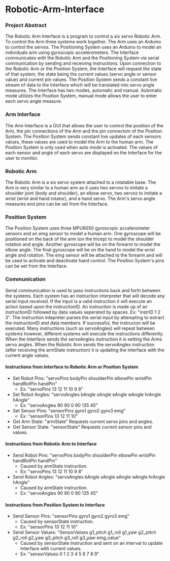 # Robotic-Arm-Interface

<h3> Project Abstract </h3>
The Robotic Arm Interface is a program to control a six servo Robotic Arm. To control the Arm three systems work together. The Arm uses an Arduino to control the servos. The Positioning System uses an Arduino to model an individuals arm using gyroscopic accelerometers. The Interface communicates with the Robotic Arm and the Positioning System via serial communication by sending and receiving instructions. Upon connection to the Robotic Arm or the Position System, the Interface will request the state of that system, the state being the current values (servo angle or sensor value) and current pin values. The Position System sends a constant live stream of data to the Interface which will be translated into servo angle measures. The Interface has two modes, automatic and manual. Automatic mode utilizes the Position System, manual mode allows the user to enter each servo angle measure.  

<h3> Arm Interface </h3>
The Arm Interface is a GUI that allows the user to control the position of the Arm, the pin connections of the Arm and the pin connectoin of the Position System. The Position System sends constant live updates of each sensors values, these values are used to model the Arm to the human arm. The Position System is only used when auto mode is activated. The values of each sensor and angle of each servo are displayed on the Interface for the user to monitor. 

<h3> Robotic Arm </h3>
The Robotic Arm is a six servo system attached to a rotatable base. The Arm is very similar to a human arm as it uses two servos to imitate a shoulder joint (body and shoulder), an elbow servo, two servos to imitate a wrist (wrist and hand rotator), and a hand servo. The Arm's servo angle measures and pins can be set from the Interface. 

<h3> Position System </h3>
The Position System uses three MPU6050 gyroscopic accelerometer sensors and an emg sensor to model a human arm. One gyroscope will be positioned on the back of the arm (on the tricep) to model the shoulder rotation and angle. Another gyroscope will be on the forearm to model the elbow angle. The final gyroscope will be on the hand to model the wrist angle and rotation. The emg sensor will be attached to the forearm and will be used to activate and deactivate hand control. The Position System's pins can be set from the Interface. 

<h3> Communication </h3>
Serial communication is used to pass instructions back and forth between the systems. Each system has an instruction interpreter that will decode any serial input received. If the input is a valid instruction it will execute an action based upon the instructionID. An instruction is made up of an instructionID followed by data values seperated by spaces. Ex: "instrID 1 2 3". The instruction intepreter parses the serial input by attempting to extract the instructionID and data members. If successful, the instrucion will be executed. Many instructions (such as servoAngles) will repeat between systems however, different systems will execute the instructions differently. When the Interface sends the servoAngles instruction it is setting the Arms servo angles. When the Robotic Arm sends the servoAngles instruction (after receiving the armState instruction) it is updating the Interface with the current angle values.  

<h4> Instructions from Interface to Robotic Arm or Position System </h4>

- Set Robot Pins: "servoPins bodyPin shoulderPin elbowPin wristPin handRotPin handPin"             
   - Ex: "servoPins 13 12 11 10 9 8"  
- Set Robot Angles: "servoAngles bAngle sAngle eAngle wAngle hrAngle hAngle"
   - Ex: "servoAngles 90 90 0 90 135 45"
- Set Sensor Pins: "sensorPins gyro1 gyro2 gyro3 emg"               
   - Ex: "sensorPins 13 12 11 10"
- Get Arm State:     "armState"                           Requests current servo pins and angles.
- Get Sensor State:  "sensorState"                        Requests current sensor pins and values.

<h4> Instructions from Robotic Arm to Interface </h4>

- Send Robot Pins: "servoPins bodyPin shoulderPin elbowPin wristPin handRotPin handPin"              
   - Caused by armState instruction. 
   - Ex: "servoPins 13 12 11 10 9 8"
- Send Robot Angles: "servoAngles bAngle sAngle eAngle wAngle hrAngle hAngle"       
   - Caused by armState instruction. 
   - Ex: "servoAngles 90 90 0 90 135 45"

<h4> Instructions from Position System to Interface </h4>

- Send Sensor Pins: "sensorPins gyro1 gyro2 gyro3 emg"
   - Caused by sensorState instruction. 
   - Ex: "sensorPins 13 12 11 10"
- Send Sensor Values: 
     "SensorValues g1_pitch g1_roll g1_yaw g2_pitch g2_roll g2_yaw g3_pitch g3_roll g3_yaw emg_value"   
   - Caused by sensorState instruction and sent on an interval to update Interface with current values. 
   - Ex: "sensorValues 0 1 2 3 4 5 6 7 8 9"  
  
